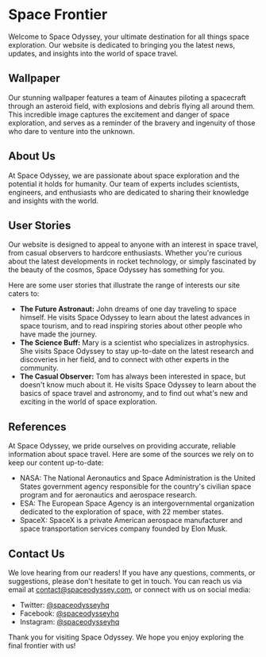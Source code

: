 <!--
Write me content for website with wallpaper which alt text is:

"A team of Ainautes piloting a spacecraft through an asteroid field, with explosions and debris flying all around them."

The name/title of the page should not be 1:1 copy of the alt text but rather a real content of the website which is using this wallpaper.

- Use markdown format
- Start with the heading
- The content should look like a real website
- Include real sections like references, contact, user stories, etc. use things relevant to the page purpose.
- Feel free to use structure like headings, bullets, numbering, blockquotes, paragraphs, horizontal lines, etc.
- You can use formatting like bold or _italic_
- You can include UTF-8 emojis
- Links should be only #hash anchors (and you can refer to the document itself)
- Do not include images
-->

<!--font:Poppins-->

# Space Frontier

Welcome to Space Odyssey, your ultimate destination for all things space exploration. Our website is dedicated to bringing you the latest news, updates, and insights into the world of space travel.

## Wallpaper

Our stunning wallpaper features a team of Ainautes piloting a spacecraft through an asteroid field, with explosions and debris flying all around them. This incredible image captures the excitement and danger of space exploration, and serves as a reminder of the bravery and ingenuity of those who dare to venture into the unknown.

## About Us

At Space Odyssey, we are passionate about space exploration and the potential it holds for humanity. Our team of experts includes scientists, engineers, and enthusiasts who are dedicated to sharing their knowledge and insights with the world.

## User Stories

Our website is designed to appeal to anyone with an interest in space travel, from casual observers to hardcore enthusiasts. Whether you're curious about the latest developments in rocket technology, or simply fascinated by the beauty of the cosmos, Space Odyssey has something for you.

Here are some user stories that illustrate the range of interests our site caters to:

-   **The Future Astronaut:** John dreams of one day traveling to space himself. He visits Space Odyssey to learn about the latest advances in space tourism, and to read inspiring stories about other people who have made the journey.
-   **The Science Buff:** Mary is a scientist who specializes in astrophysics. She visits Space Odyssey to stay up-to-date on the latest research and discoveries in her field, and to connect with other experts in the community.
-   **The Casual Observer:** Tom has always been interested in space, but doesn't know much about it. He visits Space Odyssey to learn about the basics of space travel and astronomy, and to find out what's new and exciting in the world of space exploration.

## References

At Space Odyssey, we pride ourselves on providing accurate, reliable information about space travel. Here are some of the sources we rely on to keep our content up-to-date:

-   NASA: The National Aeronautics and Space Administration is the United States government agency responsible for the country's civilian space program and for aeronautics and aerospace research.
-   ESA: The European Space Agency is an intergovernmental organization dedicated to the exploration of space, with 22 member states.
-   SpaceX: SpaceX is a private American aerospace manufacturer and space transportation services company founded by Elon Musk.

## Contact Us

We love hearing from our readers! If you have any questions, comments, or suggestions, please don't hesitate to get in touch. You can reach us via email at [contact@spaceodyssey.com](mailto:contact@spaceodyssey.com), or connect with us on social media:

-   Twitter: [@spaceodysseyhq](#)
-   Facebook: [@spaceodysseyhq](#)
-   Instagram: [@spaceodysseyhq](#)

Thank you for visiting Space Odyssey. We hope you enjoy exploring the final frontier with us!
